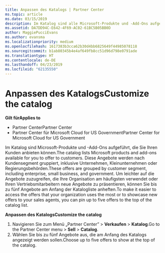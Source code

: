 ```yaml
---
title: Anpassen des Katalogs | Partner Center
ms.topic: article
ms.date: 03/15/2019
description: Im Katalog sind alle Microsoft-Produkte und -Add-Ons aufgeführt, die Partnern zum Verkauf zur Verfügung stehen.
ms.assetid: DA7DD94C-E642-4F69-AC02-61BC5B05BB0D
author: MaggiePucciEvans
ms.author: evansma
ms.localizationpriority: medium
ms.openlocfilehash: 1617383b3cca62b30d4bb6825649f44985078118
ms.sourcegitcommit: b1ab80345b4e4af649fb8cc51d96d798e0791ade
ms.translationtype: HT
ms.contentlocale: de-DE
ms.lasthandoff: 04/23/2019
ms.locfileid: "62135550"
---
```

# <a name="customize-the-catalog"></a><span data-ttu-id="f8f48-103">Anpassen des Katalogs</span><span class="sxs-lookup"><span data-stu-id="f8f48-103">Customize the catalog</span></span>

<span data-ttu-id="f8f48-104">**Gilt für**</span><span class="sxs-lookup"><span data-stu-id="f8f48-104">**Applies to**</span></span>

-  <span data-ttu-id="f8f48-105">Partner Center</span><span class="sxs-lookup"><span data-stu-id="f8f48-105">Partner Center</span></span>
-  <span data-ttu-id="f8f48-106">Partner Center für Microsoft Cloud for US Government</span><span class="sxs-lookup"><span data-stu-id="f8f48-106">Partner Center for Microsoft Cloud for US Government</span></span>


<span data-ttu-id="f8f48-107">Im Katalog sind Microsoft-Produkte und -Add-Ons aufgeführt, die Sie Ihren Kunden anbieten können.</span><span class="sxs-lookup"><span data-stu-id="f8f48-107">The catalog lists Microsoft products and add-ons available for you to offer to customers.</span></span> <span data-ttu-id="f8f48-108">Diese Angebote werden nach Kundensegment gruppiert, inklusive Unternehmen, Kleinunternehmen oder Regierungsbehörden.</span><span class="sxs-lookup"><span data-stu-id="f8f48-108">These offers are grouped by customer segment, including enterprise, small business, and government.</span></span> <span data-ttu-id="f8f48-109">Um leichter auf die Angebote zuzugreifen, die Ihre Organisation am häufigsten verwendet oder Ihren Vertriebsmitarbeitern neue Angebote zu präsentieren, können Sie bis zu fünf Angebote am Anfang der Katalogliste anheften.</span><span class="sxs-lookup"><span data-stu-id="f8f48-109">To make it easier to access the offers that your organization uses the most or to showcase new offers to your sales agents, you can pin up to five offers to the top of the catalog list.</span></span>

<span data-ttu-id="f8f48-110">**Anpassen des Katalogs**</span><span class="sxs-lookup"><span data-stu-id="f8f48-110">**Customize the catalog**</span></span>

1.  <span data-ttu-id="f8f48-111">Navigieren Sie zum Menü „Partner Center” &gt; **Verkaufen** &gt; **Katalog**.</span><span class="sxs-lookup"><span data-stu-id="f8f48-111">Go to the Partner Center menu &gt; **Sell** &gt; **Catalog**.</span></span>
2.  <span data-ttu-id="f8f48-112">Wählen Sie bis zu fünf Angebote aus, die am Anfang des Katalogs angezeigt werden sollen.</span><span class="sxs-lookup"><span data-stu-id="f8f48-112">Choose up to five offers to show at the top of the catalog.</span></span>

 

 



